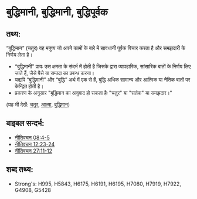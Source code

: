 # बुद्धिमानी, बुद्धिमानी, बुद्धिपूर्वक ##

## तथ्य: ##

“बुद्धिमान” (चतुर) वह मनुष्य जो अपने कामों के बारे में सावधानी पूर्वक विचार करता है और समझदारी के निर्णय लेता है। 

* “बुद्धिमानी” प्रायः उस क्षमता के संदर्भ में होती है जिसके द्वारा व्यावहारिक, सांसारिक बातों के निर्णय लिए जाते हैं, जैसे पैसे या सम्पदा का प्रबन्ध करना।
* यद्यपि “बुद्धिमानी” और “बुद्धि” अर्थ में एक से हैं, बुद्धि अधिक सामान्य और आत्मिक या नैतिक बातों पर केन्द्रित होती है।
* प्रकरण के अनुसार "बुद्धिमान का अनुवाद हो सकता हैः "चतुर" या "सर्तक" या समझदार।"

(यह भी देखें: [चतुर](../other/shrewd.md), [आत्मा](../kt/spirit.md), [बुद्धिमान](../kt/wise.md))

## बाइबल सन्दर्भ: ##

* [नीतिवचन 08:4-5](rc://hi/tn/help/pro/08/04)
* [नीतिवचन 12:23-24](rc://hi/tn/help/pro/12/23)
* [नीतिवचन 27:11-12](rc://hi/tn/help/pro/27/11)

## शब्द तथ्य: ##

* Strong's: H995, H5843, H6175, H6191, H6195, H7080, H7919, H7922, G4908, G5428
